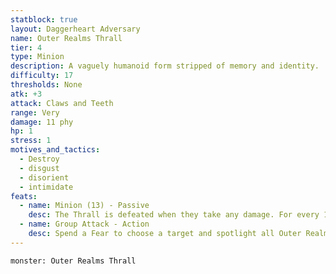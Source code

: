 ```yaml
---
statblock: true
layout: Daggerheart Adversary
name: Outer Realms Thrall
tier: 4
type: Minion
description: A vaguely humanoid form stripped of memory and identity.
difficulty: 17
thresholds: None
atk: +3
attack: Claws and Teeth
range: Very
damage: 11 phy
hp: 1
stress: 1
motives_and_tactics:
  - Destroy
  - disgust
  - disorient
  - intimidate
feats:
  - name: Minion (13) - Passive
    desc: The Thrall is defeated when they take any damage. For every 13 damage a PC deals to the Thrall, defeat an additional Minion within range the attack would succeed against.
  - name: Group Attack - Action
    desc: Spend a Fear to choose a target and spotlight all Outer Realm Thralls within Close range of them. Those Minions move into Melee range of the target and make one shared attack roll. On a success, they deal 11 physical damage each. Combine this damage.
---
```


```statblock
monster: Outer Realms Thrall
```